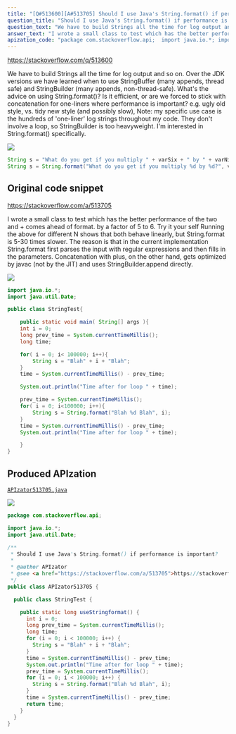 ```yaml
---
title: "[Q#513600][A#513705] Should I use Java's String.format() if performance is important?"
question_title: "Should I use Java's String.format() if performance is important?"
question_text: "We have to build Strings all the time for log output and so on. Over the JDK versions we have learned when to use StringBuffer (many appends, thread safe) and StringBuilder (many appends, non-thread-safe). What's the advice on using String.format()? Is it efficient, or are we forced to stick with concatenation for one-liners where performance is important? e.g. ugly old style, vs. tidy new style (and possibly slow), Note: my specific use case is the hundreds of 'one-liner' log strings throughout my code. They don't involve a loop, so StringBuilder is too heavyweight. I'm interested in String.format() specifically."
answer_text: "I wrote a small class to test which has the better performance of the two and + comes ahead of format. by a factor of 5 to 6. Try it your self Running the above for different N shows that both behave linearly, but String.format is 5-30 times slower. The reason is that in the current implementation String.format first parses the input with regular expressions and then fills in the parameters. Concatenation with plus, on the other hand, gets optimized by javac (not by the JIT) and uses StringBuilder.append directly."
apization_code: "package com.stackoverflow.api;  import java.io.*; import java.util.Date;  /**  * Should I use Java's String.format() if performance is important?  *  * @author APIzator  * @see <a href=\"https://stackoverflow.com/a/513705\">https://stackoverflow.com/a/513705</a>  */ public class APIzator513705 {    public class StringTest {      public static long useStringformat() {       int i = 0;       long prev_time = System.currentTimeMillis();       long time;       for (i = 0; i < 100000; i++) {         String s = \"Blah\" + i + \"Blah\";       }       time = System.currentTimeMillis() - prev_time;       System.out.println(\"Time after for loop \" + time);       prev_time = System.currentTimeMillis();       for (i = 0; i < 100000; i++) {         String s = String.format(\"Blah %d Blah\", i);       }       time = System.currentTimeMillis() - prev_time;       return time;     }   } }"
---
```


https://stackoverflow.com/q/513600

We have to build Strings all the time for log output and so on. Over the JDK versions we have learned when to use StringBuffer (many appends, thread safe) and StringBuilder (many appends, non-thread-safe).
What&#x27;s the advice on using String.format()? Is it efficient, or are we forced to stick with concatenation for one-liners where performance is important?
e.g. ugly old style,
vs. tidy new style (and possibly slow),
Note: my specific use case is the hundreds of &#x27;one-liner&#x27; log strings throughout my code. They don&#x27;t involve a loop, so StringBuilder is too heavyweight. I&#x27;m interested in String.format() specifically.


<div class="code-logo"><img src="/stackoverflow.png" /></div>

```java
String s = "What do you get if you multiply " + varSix + " by " + varNine + "?");
String s = String.format("What do you get if you multiply %d by %d?", varSix, varNine);
```


## Original code snippet

https://stackoverflow.com/a/513705

I wrote a small class to test which has the better performance of the two and + comes ahead of format. by a factor of 5 to 6.
Try it your self
Running the above for different N shows that both behave linearly, but String.format is 5-30 times slower.
The reason is that in the current implementation String.format first parses the input with regular expressions and then fills in the parameters. Concatenation with plus, on the other hand, gets optimized by javac (not by the JIT) and uses StringBuilder.append directly.


<div class="code-logo"><img src="/stackoverflow.png" /></div>

```java
import java.io.*;
import java.util.Date;

public class StringTest{

    public static void main( String[] args ){
    int i = 0;
    long prev_time = System.currentTimeMillis();
    long time;

    for( i = 0; i< 100000; i++){
        String s = "Blah" + i + "Blah";
    }
    time = System.currentTimeMillis() - prev_time;

    System.out.println("Time after for loop " + time);

    prev_time = System.currentTimeMillis();
    for( i = 0; i<100000; i++){
        String s = String.format("Blah %d Blah", i);
    }
    time = System.currentTimeMillis() - prev_time;
    System.out.println("Time after for loop " + time);

    }
}
```

## Produced APIzation

[`APIzator513705.java`](https://github.com/pasqualesalza/apization-temp-data/raw/master/search/APIzator513705.java)

<div class="code-logo"><img src="/apizator.png" /></div>

```java
package com.stackoverflow.api;

import java.io.*;
import java.util.Date;

/**
 * Should I use Java's String.format() if performance is important?
 *
 * @author APIzator
 * @see <a href="https://stackoverflow.com/a/513705">https://stackoverflow.com/a/513705</a>
 */
public class APIzator513705 {

  public class StringTest {

    public static long useStringformat() {
      int i = 0;
      long prev_time = System.currentTimeMillis();
      long time;
      for (i = 0; i < 100000; i++) {
        String s = "Blah" + i + "Blah";
      }
      time = System.currentTimeMillis() - prev_time;
      System.out.println("Time after for loop " + time);
      prev_time = System.currentTimeMillis();
      for (i = 0; i < 100000; i++) {
        String s = String.format("Blah %d Blah", i);
      }
      time = System.currentTimeMillis() - prev_time;
      return time;
    }
  }
}

```